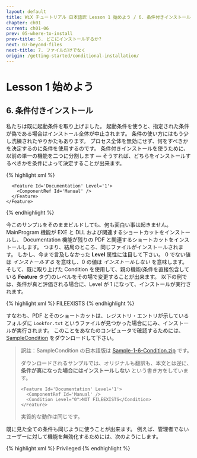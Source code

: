 ```yaml
---
layout: default
title: WiX チュートリアル 日本語訳 Lesson 1 始めよう / 6. 条件付きインストール
chapter: ch01
current: ch01-06
prev: 05-where-to-install
prev-title: 5. どこにインストールするか?
next: 07-beyond-files
next-title: 7. ファイルだけでなく
origin: /getting-started/conditional-installation/
---
```

# Lesson 1 始めよう

## 6. 条件付きインストール

私たちは既に起動条件を取り上げました。
起動条件を使うと、指定された条件が偽である場合はインストール全体が中止されます。
条件の使い方にはもう少し洗練されたやりかたもあります。
プロセス全体を無効にせず、何をすべきかを決定するのに条件を使用するのです。
条件付きインストールを使うために、以前の単一の機能を二つに分割します — 
そうすれば、どちらをインストールするべきかを条件によって決定することが出来ます。

{% highlight xml %}
    <Feature Id='Complete' Level='1'>
      <Feature Id='MainProgram' Level='1'>
        <ComponentRef Id='MainExecutable' />
      </Feature>
    
      <Feature Id='Documentation' Level='1'>
        <ComponentRef Id='Manual' />
      </Feature>
    </Feature>
{% endhighlight %}

今このサンプルをそのままビルドしても、何も面白い事は起きません。
MainProgram 機能が EXE と DLL および関連するショートカットをインストールし、
Documentation 機能が残りの PDF と関連するショートカットをインストールします。
つまり、結局のところ、同じファイルがインストールされます。
しかし、今まで言及しなかった **Level** 属性に注目して下さい。
0 でない値は *インストールする* を意味し、0 の値は *インストールしない* を意味します。
そして、既に取り上げた Condition を使用して、親の機能(条件を直接包含している **Feature** タグ)のレベルをその場で変更することが出来ます。
以下の例では、条件が真と評価される場合に、Level が 1 になって、インストールが実行されます。

{% highlight xml %}
    <Feature Id='Documentation' Level='0'>
      <ComponentRef Id='Manual' />
      <Condition Level="1">FILEEXISTS</Condition>
    </Feature>
{% endhighlight %}

すなわち、PDF とそのショートカットは、レジストリ・エントリが示しているフォルダに `Lookfor.txt`
というファイルが見つかった場合ににみ、インストールが実行されます。
このことをあなたのコンピュータで確認するためには、[SampleCondition](https://www.firegiant.com/system/files/samples/SampleCondition.zip)
をダウンロードして下さい。

> 訳註：SampleCondition の日本語版は [Sample-1-6-Condition.zip](/samples/Sample-1-6-Condition.zip) です。
>
> ダウンロードされるサンプルでは、オリジナルも翻訳も、本文とは逆に、**条件が真になった場合にはインストールしない**
> という書き方をしています。
>
>     <Feature Id='Documentation' Level='1'>
>       <ComponentRef Id='Manual' />
>       <Condition Level="0">NOT FILEEXISTS</Condition>
>     </Feature>
>
> 実質的な動作は同じです。

既に見た全ての条件も同じように使うことが出来ます。
例えば、管理者でないユーザーに対して機能を無効化するためには、次のようにします。

{% highlight xml %}
    <Feature Id='Documentation' Level='0'>
      <ComponentRef Id='Manual' />
      <Condition Level="1">Privileged</Condition>
    </Feature>
{% endhighlight %}
